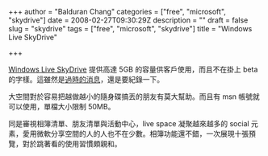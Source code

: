 +++
author = "Balduran Chang"
categories = ["free", "microsoft", "skydrive"]
date = 2008-02-27T09:30:29Z
description = ""
draft = false
slug = "skydrive"
tags = ["free", "microsoft", "skydrive"]
title = "Windows Live SkyDrive"

+++


[Windows Live SkyDrive](http://skydrive.live.com/) 提供高達 5GB 的容量供客戶使用，而且不在掛上 beta 的字樣。這雖然是[過時的消息](http://skydriveteam.spaces.live.com/blog/cns!977F793E846B3C96!1697.entry)，還是要紀錄一下。

大空間對於容易把越做越小的隨身碟搞丟的朋友有莫大幫助。而且有 msn 帳號就可以使用，單檔大小限制 50MB。

同是審視相簿清單、朋友清單與活動中心，live space 凝聚越來越多的 social 元素，愛用微軟分享空間的人的人也不在少數。相簿功能還不錯，一次展現十張預覽，對於跳著看的使用習慣頗親和。

